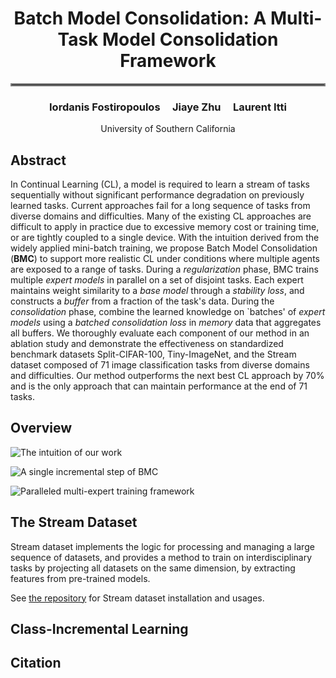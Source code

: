 
<h1 style="text-align:center"> Batch Model Consolidation: A Multi-Task Model Consolidation Framework </h1>
<hr style="border:2px solid gray">

<h3 style="text-align:center"> Iordanis Fostiropoulos &nbsp;&nbsp;&nbsp; Jiaye Zhu &nbsp;&nbsp;&nbsp; Laurent Itti</h3>
<p style="text-align:center"> University of Southern California</p>

## Abstract

In Continual Learning (CL), a model is required to learn a stream of tasks sequentially 
without significant performance degradation on previously learned tasks. 
Current approaches fail for a long sequence of tasks from diverse domains and difficulties. 
Many of the existing CL approaches are difficult to apply in practice due to excessive memory 
cost or training time, or are tightly coupled to a single device. With the intuition 
derived from the widely applied mini-batch training, we propose Batch Model Consolidation 
(**BMC**) to support more realistic CL under conditions where multiple agents are 
exposed to a range of tasks. During a _regularization_ phase, BMC trains multiple 
_expert models_ in parallel on a set of disjoint tasks. Each expert maintains weight 
similarity to a _base model_ through a _stability loss_, and constructs a 
_buffer_ from a fraction of the task's data. During the _consolidation_ phase, 
combine the learned knowledge on `batches' of _expert models_ using a 
_batched consolidation loss_ in _memory_ data that aggregates all buffers. 
We thoroughly evaluate each component of our method in an ablation study and demonstrate 
the effectiveness on standardized benchmark datasets Split-CIFAR-100, Tiny-ImageNet, 
and the Stream dataset composed of 71 image classification tasks from diverse domains 
and difficulties. Our method outperforms the next best CL approach by 70% and is the 
only approach that can maintain performance at the end of 71 tasks.

## Overview

![The intuition of our work](https://drive.google.com/file/d/1ZgwGy1Ta2u9Wim0D010uf7cSGw07qts9/view?usp=share_link)

![A single incremental step of BMC](https://drive.google.com/file/d/1nG4kD2PCP0sMZxBRD3LN8fZjzYvQrpTJ/view?usp=share_link)

![Paralleled multi-expert training framework](https://drive.google.com/file/d/1NAswFVQtiNn6xkilUig42guGfvi-babV/view?usp=share_link)

## The Stream Dataset

Stream dataset implements the logic for processing and managing a large sequence of datasets, 
and provides a method to train on interdisciplinary tasks by projecting all datasets on the same dimension,
by extracting features from pre-trained models.

See [the repository](https://github.com/fostiropoulos/stream/tree/cvpr_release) for Stream dataset installation and usages.

## Class-Incremental Learning



## Citation
